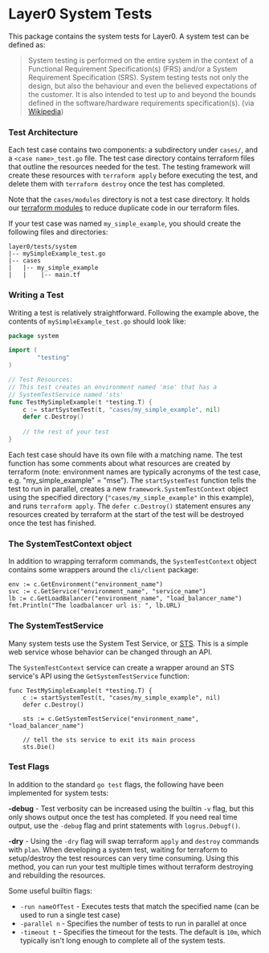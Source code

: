 # Layer0 System Tests
This package contains the system tests for Layer0.
A system test can be defined as:
> System testing is performed on the entire system in the context of a Functional Requirement Specification(s) (FRS) and/or a System Requirement Specification (SRS). System testing tests not only the design, but also the behaviour and even the believed expectations of the customer. It is also intended to test up to and beyond the bounds defined in the software/hardware requirements specification(s). (via [Wikipedia](https://en.wikipedia.org/wiki/System_testing))


### Test Architecture
Each test case contains two components: a subdirectory under `cases/`, and a `<case name>_test.go` file.
The test case directory contains terraform files that outline the resources needed for the test. 
The testing framework will create these resources with `terraform apply` before executing the test, and delete them with `terraform destroy` once the test has completed.

Note that the `cases/modules` directory is not a test case directory.
It holds our [terraform modules](https://www.terraform.io/docs/modules/usage.html) to reduce duplicate code in our terraform files.

If your test case was named `my_simple_example`, you should create the following files and directories:
```
layer0/tests/system
|-- mySimpleExample_test.go
|-- cases
|   |-- my_simple_example
|   |    |-- main.tf
```

### Writing a Test
Writing a test is relatively straightforward.
Following the example above, the contents of `mySimpleExample_test.go` should look like:
```go
package system

import (
        "testing"
)

// Test Resources:
// This test creates an environment named 'mse' that has a
// SystemTestService named 'sts'
func TestMySimpleExample(t *testing.T) {
    c := startSystemTest(t, "cases/my_simple_example", nil)
    defer c.Destroy()
    
    // the rest of your test
}
```

Each test case should have its own file with a matching name. 
The test function has some comments about what resources are created by terraform 
(note: environment names are typically acronyms of the test case, e.g. "my_simple_example" = "mse").
The `startSystemTest` function tells the test to run in parallel, creates a new `framework.SystemTestContext` object using the specified directory (`"cases/my_simple_example"` in this example), and runs `terraform apply`.
The `defer c.Destroy()` statement ensures any resources created by terraform at the start of the test will be destroyed once the test has finished.

### The SystemTestContext object
In addition to wrapping terraform commands, the `SystemTestContext` object contains some wrappers around the `cli/client` package:
```
env := c.GetEnvironment("environment_name")
svc := c.GetService("environment_name", "service_name")
lb := c.GetLoadBalancer("environment_name", "load_balancer_name")
fmt.Println("The loadbalancer url is: ", lb.URL)
```

### The SystemTestService
Many system tests use the System Test Service, or [STS](https://github.com/quintilesims/sts).
This is a simple web service whose behavior can be changed through an API.

The `SystemTestContext` service can create a wrapper around an STS service's API using the `GetSystemTestService` function:
```
func TestMySimpleExample(t *testing.T) {
    c := startSystemTest(t, "cases/my_simple_example", nil)
    defer c.Destroy()

    sts := c.GetSystemTestService("environment_name", "load_balancer_name")

    // tell the sts service to exit its main process
    sts.Die() 
```

### Test Flags
In addition to the standard `go test` flags, the following have been implemented for system tests:

**-debug** - Test verbosity can be increased using the builtin `-v` flag, but this only shows output once the test has completed. 
If you need real time output, use the `-debug` flag and print statements with `logrus.Debugf()`.

**-dry** - Using the `-dry` flag will swap terraform `apply` and `destroy` commands with `plan`.
When developing a system test, waiting for terraform to setup/destroy the test resources can very time consuming. 
Using this method, you can run your test multiple times without terraform destroying and rebuilding the resources.

Some useful builtin flags:
* `-run nameOfTest` - Executes tests that match the specified name (can be used to run a single test case)
* `-parallel n` - Specifies the number of tests to run in parallel at once
* `-timeout t` - Specifies the timeout for the tests. 
The default is `10m`, which typically isn't long enough to complete all of the system tests. 

